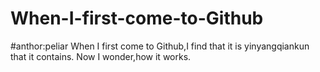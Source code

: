 # When-I-first-come-to-Github
#anthor:peliar
When I first come to Github,I find that it is yinyangqiankun that it contains. 
Now I wonder,how it works.
